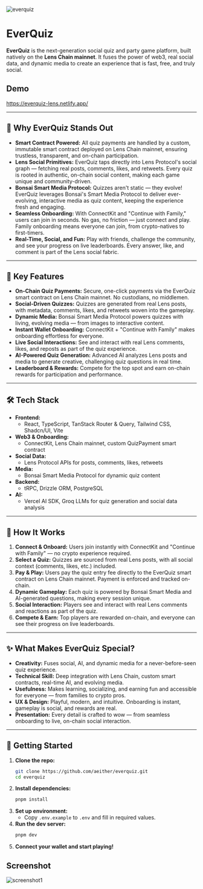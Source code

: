 
![everquiz](https://github.com/user-attachments/assets/b9c686d9-94ad-4b2d-a14f-a2077e5818cd)

# EverQuiz

**EverQuiz** is the next-generation social quiz and party game platform, built natively on the **Lens Chain mainnet**. It fuses the power of web3, real social data, and dynamic media to create an experience that is fast, free, and truly social.

## Demo

https://everquiz-lens.netlify.app/

---

## 🚀 Why EverQuiz Stands Out

- **Smart Contract Powered:** All quiz payments are handled by a custom, immutable smart contract deployed on Lens Chain mainnet, ensuring trustless, transparent, and on-chain participation.
- **Lens Social Primitives:** EverQuiz taps directly into Lens Protocol's social graph — fetching real posts, comments, likes, and retweets. Every quiz is rooted in authentic, on-chain social content, making each game unique and community-driven.
- **Bonsai Smart Media Protocol:** Quizzes aren't static — they evolve! EverQuiz leverages Bonsai's Smart Media Protocol to deliver ever-evolving, interactive media as quiz content, keeping the experience fresh and engaging.
- **Seamless Onboarding:** With ConnectKit and "Continue with Family," users can join in seconds. No gas, no friction — just connect and play. Family onboarding means everyone can join, from crypto-natives to first-timers.
- **Real-Time, Social, and Fun:** Play with friends, challenge the community, and see your progress on live leaderboards. Every answer, like, and comment is part of the Lens social fabric.

---

## 🌟 Key Features

- **On-Chain Quiz Payments:** Secure, one-click payments via the EverQuiz smart contract on Lens Chain mainnet. No custodians, no middlemen.
- **Social-Driven Quizzes:** Quizzes are generated from real Lens posts, with metadata, comments, likes, and retweets woven into the gameplay.
- **Dynamic Media:** Bonsai Smart Media Protocol powers quizzes with living, evolving media — from images to interactive content.
- **Instant Wallet Onboarding:** ConnectKit + "Continue with Family" makes onboarding effortless for everyone.
- **Live Social Interactions:** See and interact with real Lens comments, likes, and reposts as part of the quiz experience.
- **AI-Powered Quiz Generation:** Advanced AI analyzes Lens posts and media to generate creative, challenging quiz questions in real time.
- **Leaderboard & Rewards:** Compete for the top spot and earn on-chain rewards for participation and performance.

---

## 🛠️ Tech Stack

- **Frontend:**
  - React, TypeScript, TanStack Router & Query, Tailwind CSS, Shadcn/UI, Vite
- **Web3 & Onboarding:**
  - ConnectKit, Lens Chain mainnet, custom QuizPayment smart contract
- **Social Data:**
  - Lens Protocol APIs for posts, comments, likes, retweets
- **Media:**
  - Bonsai Smart Media Protocol for dynamic quiz content
- **Backend:**
  - tRPC, Drizzle ORM, PostgreSQL
- **AI:**
  - Vercel AI SDK, Groq LLMs for quiz generation and social data analysis

---

## 🧠 How It Works

1. **Connect & Onboard:** Users join instantly with ConnectKit and "Continue with Family" — no crypto experience required.
2. **Select a Quiz:** Quizzes are sourced from real Lens posts, with all social context (comments, likes, etc.) included.
3. **Pay & Play:** Users pay the quiz entry fee directly to the EverQuiz smart contract on Lens Chain mainnet. Payment is enforced and tracked on-chain.
4. **Dynamic Gameplay:** Each quiz is powered by Bonsai Smart Media and AI-generated questions, making every session unique.
5. **Social Interaction:** Players see and interact with real Lens comments and reactions as part of the quiz.
6. **Compete & Earn:** Top players are rewarded on-chain, and everyone can see their progress on live leaderboards.

---

## ✨ What Makes EverQuiz Special?

- **Creativity:** Fuses social, AI, and dynamic media for a never-before-seen quiz experience.
- **Technical Skill:** Deep integration with Lens Chain, custom smart contracts, real-time AI, and evolving media.
- **Usefulness:** Makes learning, socializing, and earning fun and accessible for everyone — from families to crypto pros.
- **UX & Design:** Playful, modern, and intuitive. Onboarding is instant, gameplay is social, and rewards are real.
- **Presentation:** Every detail is crafted to wow — from seamless onboarding to live, on-chain social interaction.

---

## 🏁 Getting Started

1. **Clone the repo:**
   ```bash
   git clone https://github.com/aeither/everquiz.git
   cd everquiz
   ```
2. **Install dependencies:**
   ```bash
   pnpm install
   ```
3. **Set up environment:**
   - Copy `.env.example` to `.env` and fill in required values.
4. **Run the dev server:**
   ```bash
   pnpm dev
   ```
5. **Connect your wallet and start playing!**

## Screenshot

![screenshot1](https://github.com/user-attachments/assets/42022b8b-542c-42b0-a0f8-258f3f1dea3d)
